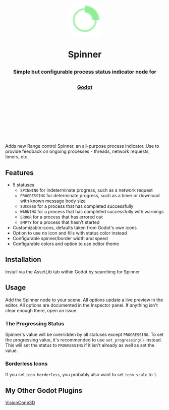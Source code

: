 <div align="center">
	<br/>
	<br/>
	<img src="addons/tattomoosa.spinner/icons/Spinner.svg" width="100"/>
	<br/>
	<h1>
		Spinner
		<br/>
		<sub>
		<sub>
		<sub>
		Simple but configurable process status indicator node for <a href="https://godotengine.org/">Godot</a>
		</sub>
		</sub>
		</sub>
		<br/>
		<br/>
		<br/>
	</h1>
	<br/>
	<br/>
	<!-- <img src="./readme_images/demo.png" height="140">
	<img src="./readme_images/stress_test.png" height="140">
	<img src="./readme_images/editor_view.png" height="140"> -->
	<br/>
	<br/>
</div>

Adds new Range control Spinner, an all-purpose process indicator.
Use to provide feedback on ongoing processes - threads, network requests, timers, etc.

## Features

* 5 statuses
	* `SPINNING` for indeterminate progress, such as a network request
	* `PROGRESSING` for determinate progress, such as a timer or download with known message body size
	* `SUCCESS` for a process that has completed successfully
	* `WARNING` for a process that has completed successfully with warnings
	* `ERROR` for a process that has errored out
	* `EMPTY` for a process that hasn't started
* Customizable icons, defaults taken from Godot's own icons
* Option to use no icon and fills with status color instead
* Configurable spinner/border width and speed
* Configurable colors and option to use editor theme

## Installation

Install via the AssetLib tab within Godot by searching for Spinner

## Usage

Add the Spinner node to your scene. All options update a live preview in the editor.
All options are documented in the Inspector panel. If anything isn't clear enough there,
open an issue.

### The Progressing Status

Spinner's value will be overridden by all statuses except `PROGRESSING`.
To set the progressing value, it's recommended to use `set_progressing()` instead.
This will set the status to `PROGRESSING` if it isn't already as well as set the value.

### Borderless Icons

If you set `icon_borderless`, you probably also want to set `icon_scale` to `1`.

## My Other Godot Plugins

[VisionCone3D](https://github.com/Tattomoosa/VisionCone3D)